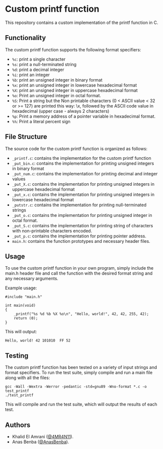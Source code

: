 # Custom printf function

This repository contains a custom implementation of the printf function in C.

## Functionality

The custom printf function supports the following format specifiers:

- `%c`: print a single character
- `%s`: print a null-terminated string
- `%d`: print a decimal integer
- `%i`: print an integer
- `%b`: print an unsigned integer in binary format
- `%x`: print an unsigned integer in lowercase hexadecimal format
- `%X`: print an unsigned integer in uppercase hexadecimal format
- `%o`: Print an unsigned integer in octal format.
- `%S`: Print a string but the Non printable characters (0 < ASCII value < 32 or >= 127) are printed this way: \x, followed by the ASCII code value in hexadecimal (upper case - always 2 characters)
- `%p`: Print a memory address of a pointer variable in hexadecimal format.
- `%%`: Print a literal percent sign

## File Structure

The source code for the custom printf function is organized as follows:

- `_printf.c`: contains the implementation for the custom printf function
- `_put_bin.c`: contains the implementation for printing unsigned integers in binary format
- `_put_num.c`: contains the implementation for printing decimal and integer values
- `_put_X.c`: contains the implementation for printing unsigned integers in uppercase hexadecimal format
- `_put_x.c`: contains the implementation for printing unsigned integers in lowercase hexadecimal format
- `_putstr.c`: contains the implementation for printing null-terminated strings
- `_put_o.c`: contains the implementation for printing unsigned integer in octal format.
- `_put_S.c`: contains the implementation for printing string of characters with non-printable characters encoded.
- `_put_p.c`: contains the implementation for printing pointer address.
- `main.h`: contains the function prototypes and necessary header files.

## Usage

To use the custom printf function in your own program, simply include the main.h header file and call the function with the desired format string and any necessary arguments.

Example usage:
```
#include "main.h"

int main(void)
{
    _printf("%s %d %b %X %o\n", "Hello, world!", 42, 42, 255, 42);
    return (0);
}
```

This will output:
```
Hello, world! 42 101010  FF 52
```

## Testing

The custom printf function has been tested on a variety of input strings and format specifiers. To run the test suite, simply compile and run a main file along with all the files:
```
gcc -Wall -Wextra -Werror -pedantic -std=gnu89 -Wno-format *.c -o test_printf
./test_printf
```
This will compile and run the test suite, which will output the results of each test.

## Authors

- Khalid El Amrani ([@4MR4N11](https://github.com/4mr4n11)).
- Anas Benba ([@AnasBenba](https://github.com/AnasBenba)).